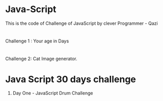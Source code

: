 # Java-Script
This is the code of Challenge of JavaScript by clever Programmer - Qazi 
# 
Challenge 1 : Your age in Days 

#
Challenge 2: Cat Image generator.

# Java Script 30 days challenge
1. Day One - JavaScript Drum Challenge
